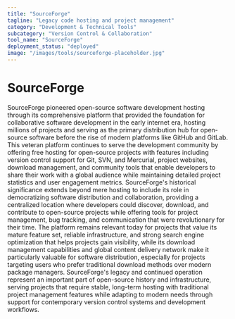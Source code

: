 ```yaml
---
title: "SourceForge"
tagline: "Legacy code hosting and project management"
category: "Development & Technical Tools"
subcategory: "Version Control & Collaboration"
tool_name: "SourceForge"
deployment_status: "deployed"
image: "/images/tools/sourceforge-placeholder.jpg"
---
```


# SourceForge

SourceForge pioneered open-source software development hosting through its comprehensive platform that provided the foundation for collaborative software development in the early internet era, hosting millions of projects and serving as the primary distribution hub for open-source software before the rise of modern platforms like GitHub and GitLab. This veteran platform continues to serve the development community by offering free hosting for open-source projects with features including version control support for Git, SVN, and Mercurial, project websites, download management, and community tools that enable developers to share their work with a global audience while maintaining detailed project statistics and user engagement metrics. SourceForge's historical significance extends beyond mere hosting to include its role in democratizing software distribution and collaboration, providing a centralized location where developers could discover, download, and contribute to open-source projects while offering tools for project management, bug tracking, and communication that were revolutionary for their time. The platform remains relevant today for projects that value its mature feature set, reliable infrastructure, and strong search engine optimization that helps projects gain visibility, while its download management capabilities and global content delivery network make it particularly valuable for software distribution, especially for projects targeting users who prefer traditional download methods over modern package managers. SourceForge's legacy and continued operation represent an important part of open-source history and infrastructure, serving projects that require stable, long-term hosting with traditional project management features while adapting to modern needs through support for contemporary version control systems and development workflows.